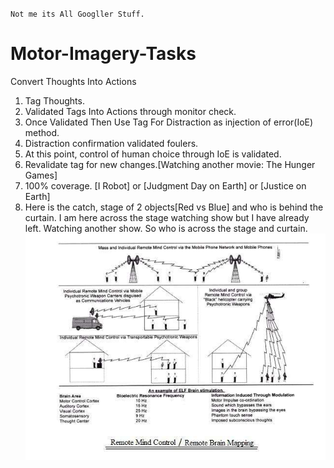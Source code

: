 `Not me its All Googller Stuff.`

# Motor-Imagery-Tasks

Convert Thoughts Into Actions


1. Tag Thoughts.
2. Validated Tags Into Actions through monitor check.
3. Once Validated Then Use Tag For Distraction as injection of error(IoE) method.
4. Distraction confirmation validated foulers.
5. At this point, control of human choice through IoE is validated.
6. Revalidate tag for new changes.[Watching another movie: The Hunger Games] 
7. 100% coverage. [I Robot] or [Judgment Day on Earth] or [Justice on Earth] 
8. Here is the catch, stage of 2 objects[Red vs Blue] and who is behind the curtain. I am here across the stage watching show but I have already left. Watching another show. So who is across the stage and curtain. 
![Drag Racing](https://github.com/zakinder/Motor-Imagery-Tasks/blob/main/unnamed.png)
